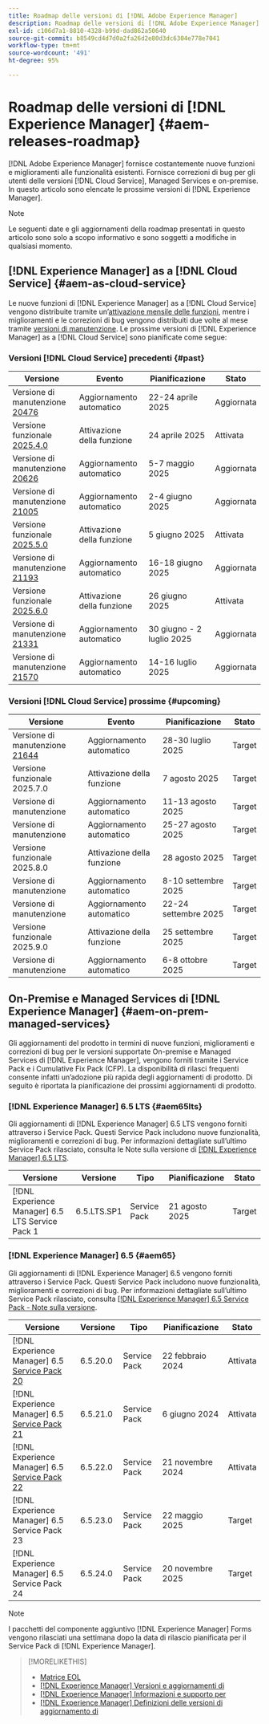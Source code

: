 ```yaml
---
title: Roadmap delle versioni di [!DNL Adobe Experience Manager]
description: Roadmap delle versioni di [!DNL Adobe Experience Manager]
exl-id: c106d7a1-8810-4328-b99d-dad862a50640
source-git-commit: b8549cd4d7d0a2fa26d2e80d3dc6304e778e7041
workflow-type: tm+mt
source-wordcount: '491'
ht-degree: 95%

---
```



# Roadmap delle versioni di [!DNL Experience Manager] {#aem-releases-roadmap}

[!DNL Adobe Experience Manager] fornisce costantemente nuove funzioni e miglioramenti alle funzionalità esistenti. Fornisce correzioni di bug per gli utenti delle versioni [!DNL Cloud Service], Managed Services e on-premise. In questo articolo sono elencate le prossime versioni di [!DNL Experience Manager].

>[!NOTE]
>
>Le seguenti date e gli aggiornamenti della roadmap presentati in questo articolo sono solo a scopo informativo e sono soggetti a modifiche in qualsiasi momento.

## [!DNL Experience Manager] as a [!DNL Cloud Service] {#aem-as-cloud-service}

Le nuove funzioni di [!DNL Experience Manager] as a [!DNL Cloud Service] vengono distribuite tramite un’[attivazione mensile delle funzioni](https://experienceleague.adobe.com/it/docs/experience-manager-cloud-service/content/release-notes/release-notes/release-notes-current), mentre i miglioramenti e le correzioni di bug vengono distribuiti due volte al mese tramite [versioni di manutenzione](https://experienceleague.adobe.com/it/docs/experience-manager-cloud-service/content/release-notes/maintenance/latest).
Le prossime versioni di [!DNL Experience Manager] as a [!DNL Cloud Service] sono pianificate come segue:

### Versioni [!DNL Cloud Service] precedenti {#past}

| Versione | Evento | Pianificazione | Stato |
|---|---|---|---|
| Versione di manutenzione [20476](https://experienceleague.adobe.com/it/docs/experience-manager-cloud-service/content/release-notes/maintenance/2025/2025-4-0#20476) | Aggiornamento automatico | 22-24 aprile 2025 | Aggiornata |
| Versione funzionale [2025.4.0](https://experienceleague.adobe.com/it/docs/experience-manager-cloud-service/content/release-notes/release-notes/2025/release-notes-2025-4-0) | Attivazione della funzione | 24 aprile 2025 | Attivata |
| Versione di manutenzione [20626](https://experienceleague.adobe.com/it/docs/experience-manager-cloud-service/content/release-notes/maintenance/2025/2025-5-0#20626) | Aggiornamento automatico | 5-7 maggio 2025 | Aggiornata |
| Versione di manutenzione [21005](https://experienceleague.adobe.com/it/docs/experience-manager-cloud-service/content/release-notes/maintenance/2025/2025-5-0#21005) | Aggiornamento automatico | 2-4 giugno 2025 | Aggiornata |
| Versione funzionale [2025.5.0](https://experienceleague.adobe.com/it/docs/experience-manager-cloud-service/content/release-notes/release-notes/2025/release-notes-2025-5-0) | Attivazione della funzione | 5 giugno 2025 | Attivata |
| Versione di manutenzione [21193](https://experienceleague.adobe.com/it/docs/experience-manager-cloud-service/content/release-notes/maintenance/2025/2025-6-0) | Aggiornamento automatico | 16-18 giugno 2025 | Aggiornata |
| Versione funzionale [2025.6.0](https://experienceleague.adobe.com/it/docs/experience-manager-cloud-service/content/release-notes/release-notes/release-notes-current) | Attivazione della funzione | 26 giugno 2025 | Attivata |
| Versione di manutenzione [21331](https://experienceleague.adobe.com/it/docs/experience-manager-cloud-service/content/release-notes/maintenance/2025/2025-7-0#21331) | Aggiornamento automatico | 30 giugno - 2 luglio 2025 | Aggiornata |
| Versione di manutenzione [21570](https://experienceleague.adobe.com/en/docs/experience-manager-cloud-service/content/release-notes/maintenance/2025/2025-7-0#21570) | Aggiornamento automatico | 14-16 luglio 2025 | Aggiornata |

### Versioni [!DNL Cloud Service] prossime {#upcoming}

| Versione | Evento | Pianificazione | Stato |
|---|---|---|---|
| Versione di manutenzione [21644](https://experienceleague.adobe.com/it/docs/experience-manager-cloud-service/content/release-notes/maintenance/latest) | Aggiornamento automatico | 28-30 luglio 2025 | Target |
| Versione funzionale 2025.7.0 | Attivazione della funzione | 7 agosto 2025 | Target |
| Versione di manutenzione | Aggiornamento automatico | 11-13 agosto 2025 | Target |
| Versione di manutenzione | Aggiornamento automatico | 25-27 agosto 2025 | Target |
| Versione funzionale 2025.8.0 | Attivazione della funzione | 28 agosto 2025 | Target |
| Versione di manutenzione | Aggiornamento automatico | 8-10 settembre 2025 | Target |
| Versione di manutenzione | Aggiornamento automatico | 22-24 settembre 2025 | Target |
| Versione funzionale 2025.9.0 | Attivazione della funzione | 25 settembre 2025 | Target |
| Versione di manutenzione | Aggiornamento automatico | 6-8 ottobre 2025 | Target |

## On-Premise e Managed Services di [!DNL Experience Manager] {#aem-on-prem-managed-services}

Gli aggiornamenti del prodotto in termini di nuove funzioni, miglioramenti e correzioni di bug per le versioni supportate On-premise e Managed Services di [!DNL Experience Manager], vengono forniti tramite i Service Pack e i Cumulative Fix Pack (CFP). La disponibilità di rilasci frequenti consente infatti un’adozione più rapida degli aggiornamenti di prodotto. Di seguito è riportata la pianificazione dei prossimi aggiornamenti di prodotto.

### [!DNL Experience Manager] 6.5 LTS {#aem65lts}

Gli aggiornamenti di [!DNL Experience Manager] 6.5 LTS vengono forniti attraverso i Service Pack. Questi Service Pack includono nuove funzionalità, miglioramenti e correzioni di bug. Per informazioni dettagliate sull’ultimo Service Pack rilasciato, consulta le Note sulla versione di [[!DNL Experience Manager]  6.5 LTS](https://experienceleague.adobe.com/it/docs/experience-manager-65-lts/content/release-notes/release-notes).

| Versione | Versione | Tipo | Pianificazione | Stato |
|---|---|---|---|---|
| [!DNL Experience Manager] 6.5 LTS Service Pack 1 | 6.5.LTS.SP1 | Service Pack | 21 agosto 2025 | Target |

### [!DNL Experience Manager] 6.5 {#aem65}

Gli aggiornamenti di [!DNL Experience Manager] 6.5 vengono forniti attraverso i Service Pack. Questi Service Pack includono nuove funzionalità, miglioramenti e correzioni di bug. Per informazioni dettagliate sull’ultimo Service Pack rilasciato, consulta [[!DNL Experience Manager] 6.5 Service Pack - Note sulla versione](https://experienceleague.adobe.com/it/docs/experience-manager-65/content/release-notes/release-notes).

| Versione | Versione | Tipo | Pianificazione | Stato |
|---|---|---|---|---|
| [!DNL Experience Manager] 6.5 [Service Pack 20](https://experienceleague.adobe.com/it/docs/experience-manager-65/content/release-notes/service-pack/6-5-20) | 6.5.20.0 | Service Pack | 22 febbraio 2024 | Attivata |
| [!DNL Experience Manager] 6.5 [Service Pack 21](https://experienceleague.adobe.com/it/docs/experience-manager-65/content/release-notes/service-pack/6-5-21) | 6.5.21.0 | Service Pack | 6 giugno 2024 | Attivata |
| [!DNL Experience Manager] 6.5 [Service Pack 22](https://experienceleague.adobe.com/it/docs/experience-manager-65/content/release-notes/release-notes) | 6.5.22.0 | Service Pack | 21 novembre 2024 | Attivata |
| [!DNL Experience Manager] 6.5 Service Pack 23 | 6.5.23.0 | Service Pack | 22 maggio 2025 | Target |
| [!DNL Experience Manager] 6.5 Service Pack 24 | 6.5.24.0 | Service Pack | 20 novembre 2025 | Target |

>[!NOTE]
>
>I pacchetti del componente aggiuntivo [!DNL Experience Manager] Forms vengono rilasciati una settimana dopo la data di rilascio pianificata per il Service Pack di [!DNL Experience Manager].

>[!MORELIKETHIS]
>
>* [Matrice EOL](https://helpx.adobe.com/it/support/programs/eol-matrix.html)
>* [[!DNL Experience Manager] Versioni e aggiornamenti di](https://experienceleague.adobe.com/it/docs/experience-manager-release-information/aem-release-updates/aem-releases-updates)
>* [[!DNL Experience Manager] Informazioni e supporto per](https://experienceleague.adobe.com/it/docs/experience-manager-cloud-service)
>* [[!DNL Experience Manager] Definizioni delle versioni di aggiornamento di](/help/using/update-release-vehicle-definitions.md)
